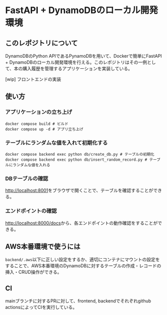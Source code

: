# FastAPI + DynamoDBのローカル開発環境

## このレポジトリについて

DynamoDBのPython APIであるPynamoDBを用いて、Dockerで簡単にFastAPI + DynamoDBのローカル開発環境を行える。このレポジトリはその一例として、本の購入履歴を管理するアプリケーションを実装している。

[wip] フロントエンドの実装

## 使い方

### アプリケーションの立ち上げ

```
docker compose build # ビルド
docker compose up -d # アプリ立ち上げ
```

### テーブルにランダムな値を入れて初期化する

```
docker compose backend exec python db/create_db.py # テーブルの初期化
docker compose backend exec python db/insert_random_record.py # テーブルにランダムな値を入れる
```

### DBテーブルの確認

[http://localhost:8001](http://localhost:8001)をブラウザで開くことで、テーブルを確認することができる。


### エンドポイントの確認

[http://localhost:8000/docs](http://localhost:8000/docs)から、各エンドポイントの動作確認をすることができる。


## AWS本番環境で使うには

`backend/.aws`以下に正しい設定をするか、適切にコンテナにマウントの設定をすることで、AWS本番環境のDynamoDBに対するテーブルの作成・レコードの挿入・CRUD操作ができる。

## CI

mainブランチに対するPRに対して、frontend, backendでそれぞれgithub actionsによってCIを実行している。